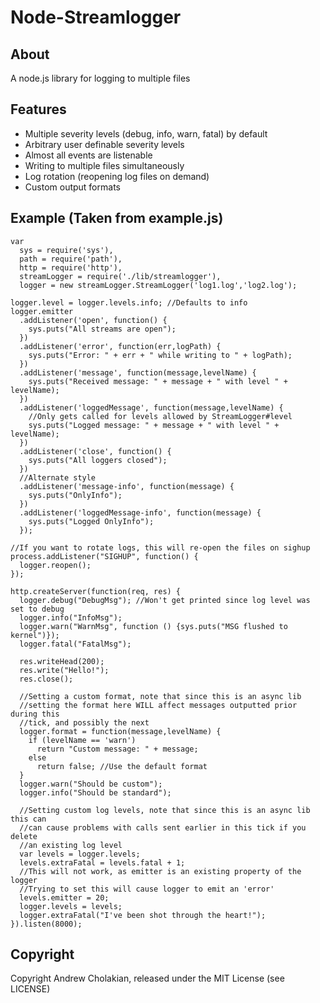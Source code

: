 # Node-Streamlogger

## About

A node.js library for logging to multiple files

## Features

 * Multiple severity levels (debug, info, warn, fatal) by default
 * Arbitrary user definable severity levels
 * Almost all events are listenable
 * Writing to multiple files simultaneously
 * Log rotation (reopening log files on demand)
 * Custom output formats

## Example (Taken from example.js)
    var
      sys = require('sys'),
      path = require('path'),
      http = require('http'),
      streamLogger = require('./lib/streamlogger'),
      logger = new streamLogger.StreamLogger('log1.log','log2.log');
       
    logger.level = logger.levels.info; //Defaults to info  
    logger.emitter
      .addListener('open', function() {
        sys.puts("All streams are open");
      })
      .addListener('error', function(err,logPath) {
        sys.puts("Error: " + err + " while writing to " + logPath);
      })
      .addListener('message', function(message,levelName) {
        sys.puts("Received message: " + message + " with level " + levelName);
      })
      .addListener('loggedMessage', function(message,levelName) {
        //Only gets called for levels allowed by StreamLogger#level
        sys.puts("Logged message: " + message + " with level " + levelName);
      })
      .addListener('close', function() {
        sys.puts("All loggers closed");
      })
      //Alternate style
      .addListener('message-info', function(message) {
        sys.puts("OnlyInfo");
      })
      .addListener('loggedMessage-info', function(message) {
        sys.puts("Logged OnlyInfo");
      });
      
    //If you want to rotate logs, this will re-open the files on sighup
    process.addListener("SIGHUP", function() {
      logger.reopen();  
    });

    http.createServer(function(req, res) {
      logger.debug("DebugMsg"); //Won't get printed since log level was set to debug
      logger.info("InfoMsg");
      logger.warn("WarnMsg", function () {sys.puts("MSG flushed to kernel")});
      logger.fatal("FatalMsg");
       
      res.writeHead(200);
      res.write("Hello!");
      res.close();

      //Setting a custom format, note that since this is an async lib
      //setting the format here WILL affect messages outputted prior during this
      //tick, and possibly the next
      logger.format = function(message,levelName) {
        if (levelName == 'warn')
          return "Custom message: " + message;
        else
          return false; //Use the default format
      }
      logger.warn("Should be custom");
      logger.info("Should be standard");

      //Setting custom log levels, note that since this is an async lib this can
      //can cause problems with calls sent earlier in this tick if you delete
      //an existing log level
      var levels = logger.levels;
      levels.extraFatal = levels.fatal + 1;
      //This will not work, as emitter is an existing property of the logger
      //Trying to set this will cause logger to emit an 'error'
      levels.emitter = 20; 
      logger.levels = levels;
      logger.extraFatal("I've been shot through the heart!");
    }).listen(8000);

## Copyright
  Copyright Andrew Cholakian, released under the MIT License (see LICENSE)
